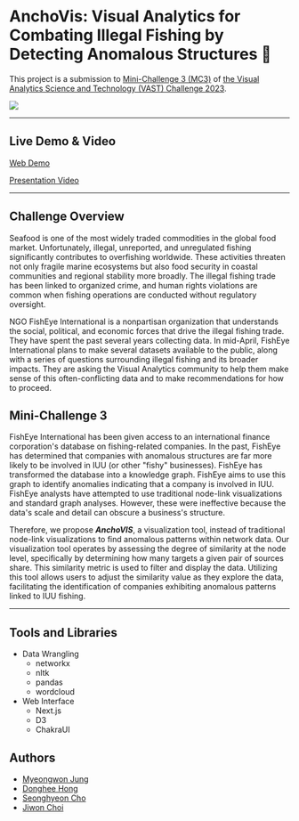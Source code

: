 # AnchoVis: Visual Analytics for Combating Illegal Fishing by Detecting Anomalous Structures :fishing_pole_and_fish:

This project is a submission to [Mini-Challenge 3 (MC3)](https://vast-challenge.github.io/2023/MC3.html) of [the Visual Analytics Science and Technology (VAST) Challenge 2023](https://vast-challenge.github.io/2023/index.html).

<img src="https://github.com/IDCLab-VAST-Challenge-2023/VAST-Challenge-2023-MC3/assets/64757426/e31203f8-e578-47bf-bb4e-b959a2d7e222">

---

## Live Demo & Video
[Web Demo](https://idclab-vast-challenge-2023.github.io/AnchoVis/)


[Presentation Video](https://youtu.be/fJD1DoLXoLI)

---

## Challenge Overview

Seafood is one of the most widely traded commodities in the global food market.
Unfortunately, illegal, unreported, and unregulated fishing significantly contributes to overfishing worldwide. These activities threaten not only fragile marine ecosystems but also food security in coastal communities and regional stability more broadly. The illegal fishing trade has been linked to organized crime, and human rights violations are common when fishing operations are conducted without regulatory oversight.

NGO FishEye International is a nonpartisan organization that understands the social, political, and economic forces that drive the illegal fishing trade. They have spent the past several years collecting data. In mid-April, FishEye International plans to make several datasets available to the public, along with a series of questions surrounding illegal fishing and its broader impacts. They are asking the Visual Analytics community to help them make sense of this often-conflicting data and to make recommendations for how to proceed.

## Mini-Challenge 3

FishEye International has been given access to an international finance corporation's database on fishing-related companies. In the past, FishEye has determined that companies with anomalous structures are far more likely to be involved in IUU (or other "fishy" businesses). FishEye has transformed the database into a knowledge graph. FishEye aims to use this graph to identify anomalies indicating that a company is involved in IUU. FishEye analysts have attempted to use traditional node-link visualizations and standard graph analyses. However, these were ineffective because the data's scale and detail can obscure a business's structure.

Therefore, we propose _<strong>AnchoVIS</strong>_, a visualization tool, instead of traditional node-link visualizations to find anomalous patterns within network data. Our visualization tool operates by assessing the degree of similarity at the node level, specifically by determining how many targets a given pair of sources share. This similarity metric is used to filter and display the data. Utilizing this tool allows users to adjust the similarity value as they explore the data, facilitating the identification of companies exhibiting anomalous patterns linked to IUU fishing.

--- 

## Tools and Libraries

- Data Wrangling
  - networkx
  - nltk
  - pandas
  - wordcloud
- Web Interface
  - Next.js
  - D3
  - ChakraUI

## Authors

- [Myeongwon Jung](https://github.com/jjmmwon)
- [Donghee Hong](https://github.com/sth49)
- [Seonghyeon Cho](https://github.com/st42597)
- [Jiwon Choi](https://git.jasonchoi.dev)

